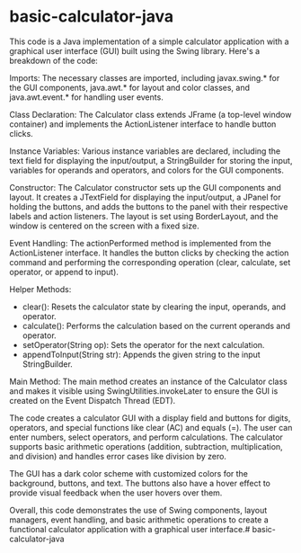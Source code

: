 # basic-calculator-java

This code is a Java implementation of a simple calculator application with a graphical user interface (GUI) built using the Swing library. Here's a breakdown of the code:

Imports: The necessary classes are imported, including javax.swing.* for the GUI components, java.awt.* for layout and color classes, and java.awt.event.* for handling user events.

Class Declaration: The Calculator class extends JFrame (a top-level window container) and implements the ActionListener interface to handle button clicks.

Instance Variables: Various instance variables are declared, including the text field for displaying the input/output, a StringBuilder for storing the input, variables for operands and operators, and colors for the GUI components.

Constructor: The Calculator constructor sets up the GUI components and layout. It creates a JTextField for displaying the input/output, a JPanel for holding the buttons, and adds the buttons to the panel with their respective labels and action listeners. The layout is set using BorderLayout, and the window is centered on the screen with a fixed size.

Event Handling: The actionPerformed method is implemented from the ActionListener interface. It handles the button clicks by checking the action command and performing the corresponding operation (clear, calculate, set operator, or append to input).

Helper Methods:

- clear(): Resets the calculator state by clearing the input, operands, and operator.
- calculate(): Performs the calculation based on the current operands and operator.
- setOperator(String op): Sets the operator for the next calculation.
- appendToInput(String str): Appends the given string to the input StringBuilder.

Main Method: The main method creates an instance of the Calculator class and makes it visible using SwingUtilities.invokeLater to ensure the GUI is created on the Event Dispatch Thread (EDT).

The code creates a calculator GUI with a display field and buttons for digits, operators, and special functions like clear (AC) and equals (=). The user can enter numbers, select operators, and perform calculations. The calculator supports basic arithmetic operations (addition, subtraction, multiplication, and division) and handles error cases like division by zero.

The GUI has a dark color scheme with customized colors for the background, buttons, and text. The buttons also have a hover effect to provide visual feedback when the user hovers over them.

Overall, this code demonstrates the use of Swing components, layout managers, event handling, and basic arithmetic operations to create a functional calculator application with a graphical user interface.# basic-calculator-java
